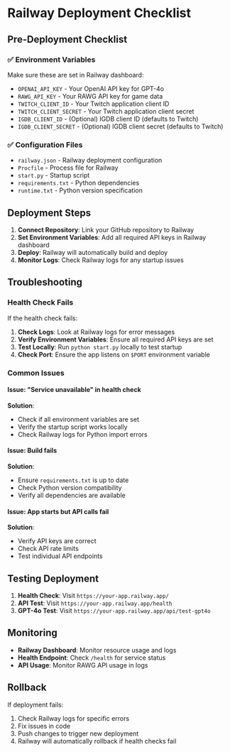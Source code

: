 # Railway Deployment Checklist

## Pre-Deployment Checklist

### ✅ Environment Variables
Make sure these are set in Railway dashboard:
- `OPENAI_API_KEY` - Your OpenAI API key for GPT-4o
- `RAWG_API_KEY` - Your RAWG API key for game data
- `TWITCH_CLIENT_ID` - Your Twitch application client ID
- `TWITCH_CLIENT_SECRET` - Your Twitch application client secret
- `IGDB_CLIENT_ID` - (Optional) IGDB client ID (defaults to Twitch)
- `IGDB_CLIENT_SECRET` - (Optional) IGDB client secret (defaults to Twitch)

### ✅ Configuration Files
- `railway.json` - Railway deployment configuration
- `Procfile` - Process file for Railway
- `start.py` - Startup script
- `requirements.txt` - Python dependencies
- `runtime.txt` - Python version specification

## Deployment Steps

1. **Connect Repository**: Link your GitHub repository to Railway
2. **Set Environment Variables**: Add all required API keys in Railway dashboard
3. **Deploy**: Railway will automatically build and deploy
4. **Monitor Logs**: Check Railway logs for any startup issues

## Troubleshooting

### Health Check Fails
If the health check fails:

1. **Check Logs**: Look at Railway logs for error messages
2. **Verify Environment Variables**: Ensure all required API keys are set
3. **Test Locally**: Run `python start.py` locally to test startup
4. **Check Port**: Ensure the app listens on `$PORT` environment variable

### Common Issues

#### Issue: "Service unavailable" in health check
**Solution**: 
- Check if all environment variables are set
- Verify the startup script works locally
- Check Railway logs for Python import errors

#### Issue: Build fails
**Solution**:
- Ensure `requirements.txt` is up to date
- Check Python version compatibility
- Verify all dependencies are available

#### Issue: App starts but API calls fail
**Solution**:
- Verify API keys are correct
- Check API rate limits
- Test individual API endpoints

## Testing Deployment

1. **Health Check**: Visit `https://your-app.railway.app/`
2. **API Test**: Visit `https://your-app.railway.app/health`
3. **GPT-4o Test**: Visit `https://your-app.railway.app/api/test-gpt4o`

## Monitoring

- **Railway Dashboard**: Monitor resource usage and logs
- **Health Endpoint**: Check `/health` for service status
- **API Usage**: Monitor RAWG API usage in logs

## Rollback

If deployment fails:
1. Check Railway logs for specific errors
2. Fix issues in code
3. Push changes to trigger new deployment
4. Railway will automatically rollback if health checks fail 